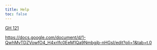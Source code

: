 ```yaml
---
title: Help
toc: false
---
```


[GH 121](https://github.com/ReproNim/repronim.org/issues/121)

https://docs.google.com/document/d/1-QwhMvTDZVowfO4_H4xrIfc0EeM1Qa9Nmbgjb-nHGsI/edit?pli=1&tab=t.0
